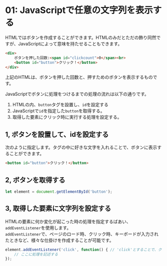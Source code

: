 # 01: JavaScriptで任意の文字列を表示する
HTMLではボタンを作成することができます。HTMLのみだとただの飾り同然ですが、JavaScriptによって意味を持たせることもできます。<br>

```html
<div>
    ボタンを押した回数:<span id="clickcount">0</span><br>
    <button id="button">クリック！</button>
</div>
```
上記のHTMLは、ボタンを押した回数と、押すためのボタンを表示するものです。<br>

JavaScriptでボタンに処理をつけるまでの処理の流れは以下の通りです。
1. HTMLの内、`button`タグを設置し、`id`を設定する
2. JavaScriptで`id`を指定した`button`を取得する。
3. 取得した要素にクリック時に実行する処理を設定する。

## 1, ボタンを設置して、idを設定する
次のように指定します。タグの中に好きな文字を入れることで、ボタンに表示することができます。<br>
```html
<button id="button">クリック！</button>
```

## 2, ボタンを取得する
```javascript
let element = document.getElementById('button');
```

## 3, 取得した要素に文字列を設定する
HTMLの要素に何か変化が起こった時の処理を指定するばあい、`addEventListener`を使用します。<br>
`addEventListener`で、ページのロード時、クリック時、キーボードが入力されたときなど、様々な仕掛けを作成することが可能です。<br>
```javascript
element.addEventListener('click', function() { // 'click'とすることで、クリック時の処理を指定することができます。
    // ここに処理を記述する
});
```
